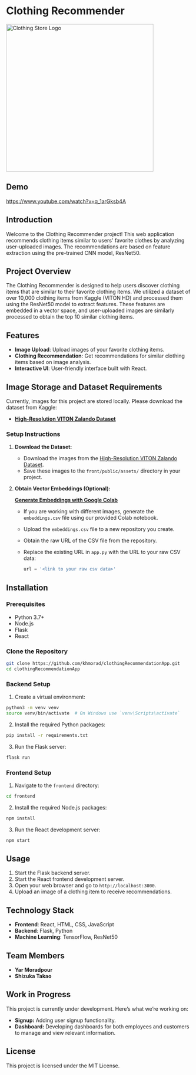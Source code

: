 # Clothing Recommender

<img src="https://media.discordapp.net/attachments/1071334736787673188/1277778362319765544/DALLE_2024-08-26_16.54.14_-_A_logo_for_a_clothing_store_without_any_text_featuring_a_magnifying_glass_hovering_over_a_piece_of_womens_clothing._The_clothing_should_be_stylish_a.webp?ex=66d06195&is=66cf1015&hm=1df9c991b0c1436ab7ade847b94da952e25fad48b985a53c01cc70cbaac30a43&=&format=webp&width=993&height=993" alt="Clothing Store Logo" width="400"/>

## Demo

https://www.youtube.com/watch?v=q_1arGksb4A

## Introduction

Welcome to the Clothing Recommender project! This web application recommends clothing items similar to users' favorite clothes by analyzing user-uploaded images. The recommendations are based on feature extraction using the pre-trained CNN model, ResNet50.

## Project Overview

The Clothing Recommender is designed to help users discover clothing items that are similar to their favorite clothing items. We utilized a dataset of over 10,000 clothing items from Kaggle (VITON HD) and processed them using the ResNet50 model to extract features. These features are embedded in a vector space, and user-uploaded images are similarly processed to obtain the top 10 similar clothing items.

## Features

- **Image Upload**: Upload images of your favorite clothing items.
- **Clothing Recommendation**: Get recommendations for similar clothing items based on image analysis.
- **Interactive UI**: User-friendly interface built with React.

## Image Storage and Dataset Requirements

Currently, images for this project are stored locally. Please download the dataset from Kaggle:

- **[High-Resolution VITON Zalando Dataset](https://www.kaggle.com/datasets/marquis03/high-resolution-viton-zalando-dataset)**

### Setup Instructions

1. **Download the Dataset:**

   - Download the images from the [High-Resolution VITON Zalando Dataset](https://www.kaggle.com/datasets/marquis03/high-resolution-viton-zalando-dataset).
   - Save these images to the `front/public/assets/` directory in your project.

2. **Obtain Vector Embeddings (Optional):**

   **[Generate Embeddings with Google Colab](https://colab.research.google.com/drive/1NaUW0ZwhezbDh7SIIM5MiTNEw7H-qNpB?usp=sharing)**

   - If you are working with different images, generate the `embeddings.csv` file using our provided Colab notebook.
   - Upload the `embeddings.csv` file to a new repository you create.
   - Obtain the raw URL of the CSV file from the repository.
   - Replace the existing URL in `app.py` with the URL to your raw CSV data:

     ```python
     url = '<link to your raw csv data>'
     ```

## Installation

### Prerequisites

- Python 3.7+
- Node.js
- Flask
- React

### Clone the Repository

```bash
git clone https://github.com/khmorad/clothingRecommendationApp.git
cd clothingRecommendationApp
```

### Backend Setup

1. Create a virtual environment:

```bash
python3 -m venv venv
source venv/bin/activate  # On Windows use `venv\Scripts\activate`
```

2. Install the required Python packages:

```bash
pip install -r requirements.txt
```

3. Run the Flask server:

```bash
flask run
```

### Frontend Setup

1. Navigate to the `frontend` directory:

```bash
cd frontend
```

2. Install the required Node.js packages:

```bash
npm install
```

3. Run the React development server:

```bash
npm start
```

## Usage

1. Start the Flask backend server.
2. Start the React frontend development server.
3. Open your web browser and go to `http://localhost:3000`.
4. Upload an image of a clothing item to receive recommendations.

## Technology Stack

- **Frontend**: React, HTML, CSS, JavaScript
- **Backend**: Flask, Python
- **Machine Learning**: TensorFlow, ResNet50

## Team Members

- **Yar Moradpour**
- **Shizuka Takao**

## Work in Progress

This project is currently under development. Here’s what we’re working on:

- **Signup:** Adding user signup functionality.
- **Dashboard:** Developing dashboards for both employees and customers to manage and view relevant information.

## License

This project is licensed under the MIT License.
